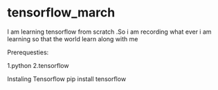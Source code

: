 # tensorflow_march
I am learning tensorflow from scratch .So i am recording what ever i am learning so that the world learn along with me

Prerequesties:

1.python 
2.tensorflow


Instaling Tensorflow
pip install tensorflow

